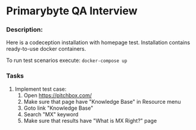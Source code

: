 # Primarybyte QA Interview

### Description:
Here is a codeception installation with homepage test. Installation contains 
ready-to-use docker containers. 

To run test scenarios execute:
```docker-compose up```


### Tasks
1. Implement test case:
   1. Open https://pitchbox.com/
   2. Make sure that page have "Knowledge Base" in Resource menu
   3. Goto link "Knowledge Base"
   4. Search "MX" keyword
   5.   Make sure that results have "What is MX Right?" page

